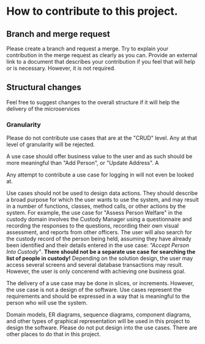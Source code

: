 # How to contribute to this project.

## Branch and merge request

Please create a branch and request a merge. Try to explain your contribution in the merge request as clearly as you can. Provide an external link to a document that describes your contribution if you feel that will help or is necessary. However, it is not required.

## Structural changes

Feel free to suggest changes to the overall structure if it will help the delivery of the microservices

### Granularity

Please do not contribute use cases that are at the "CRUD" level. Any at that level of granularity will be rejected.

A use case should offer business value to the user and as such should be more meaningful than "Add Person", or "Update Address". A 

Any attempt to contribute a use case for logging in will not even be looked at. 

Use cases should not be used to design data actions. They should describe a broad purpose for which the user wants to use the system, and may result in a number of functions, classes, method calls, or other actions by the system. For example, the use case for "Assess Person Welfare" in the custody domain involves the Custody Manager using a questionnaire and recording the responses to the questions, recording their own visual assessment, and reports from other officers. The user will also search for the custody record of the person being held, assuming they have already been identified and their details entered in the use case: *"Accept Person Into Custody"*. **There should not be a separate use case for searching the list of people in custody!** Depending on the solution design, the user may access several screens and several database transactions may result. However, the user is only concerend with achieving one business goal. 

The delivery of a use case may be done in slices, or increments. However, the use case is not a design of the software. Use cases represent the requirements and should be expressed in a way that is meaningful to the person who will use the system.

Domain models, ER diagrams, sequence diagrams, component diagrams, and other types of graphical representation will be used in this project to design the software. Please do not put design into the use cases. There are other places to do that in this project.

